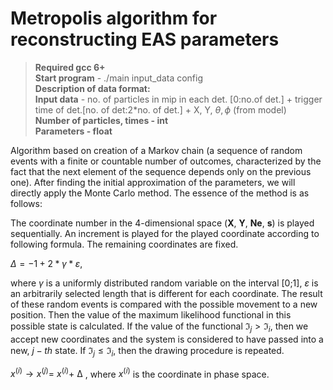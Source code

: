 # Metropolis algorithm for reconstructing EAS parameters
> **Required gcc 6+** <br/>
**Start program** - ./main input_data config <br/>
**Description of data format:** <br/>
**Input data** - no. of particles in mip in each det. [0:no.of det.] + trigger time of det.[no. of det:2*no. of det.] + X, Y, $\theta, \phi$ (from model) <br/>
**Number of particles, times - int** <br/>
**Parameters - float** <br/>

Algorithm based on creation of a Markov chain (a sequence of random events with a finite or countable number of outcomes,
characterized by the fact that the next element of the sequence depends only on the previous one). 
After finding the initial approximation of the parameters, we will directly apply the Monte Carlo method. The essence of the method is as follows:

The coordinate number in the 4-dimensional space (**X**, **Y**, **Ne**, **s**) is played sequentially.
An increment is played for the played coordinate according to following formula. The remaining coordinates are fixed.

$\Delta =-1+2*\gamma*\varepsilon$,

where $\gamma$ is a uniformly distributed random variable on the interval [0;1],
$\varepsilon$ is an arbitrarily selected length that is different for each coordinate.
The result of these random events is compared with the possible movement to a new position.
Then the value of the maximum likelihood functional in this possible state is calculated.
If the value of the functional $\Im_{j}>\Im_{i}$, then we accept new coordinates and the system is considered to have passed into a new, $j-th$ state.
If $\Im_{j}\leq\Im_{i}$, then the drawing procedure is repeated.

$x^{(i)}\rightarrow x^{(j)}=\ x^{(i)}+\ ∆$ , where $x^{(i)}$ is the coordinate in phase space.


